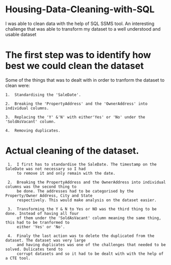 # Housing-Data-Cleaning-with-SQL
I was able to clean data with the help of SQL SSMS tool. An interesting challenge that was able to transform my dataset to a well understood and usable dataset


# The first step was to identify how best we could clean the dataset
Some of the things that was to dealt with in order to tranform the dataset to clean were:

    1.  Standardising the 'SaleDate'.
    
    2.  Breaking the 'PropertyAddress' and the 'OwnerAddress' into individual columns.
    
    3.  Replacing the 'Y' &'N' with either'Yes' or 'No' under the 'SoldAsVacant' column.
    
    4.  Removing duplicates.


# Actual cleaning of the dataset.
     1.  I first has to standardise the SaleDate. The timestamp on the SaleDate was not necessary so I had 
         to remove it and only remain with the date.
         
     2.  Breaking the PropertyAddress and the OwnerAddress into individual columns was the second thing to 
         be done. The addresses had to be categorised by the Property/Owner Address, City and State 
         respectively. This would make analysis on the dataset easier.

     3.  Transforming the Y & N to Yes or NO was the third thing to be done. Instead of having all four 
         of them under the 'SoldAsVacant' column meaning the same thing, this had to be tranformed to 
         either 'Yes' or 'No'.

     4.  Finaly the last action was to delete the duplicated from the dataset. The dataset was very large 
         and having duplicates was one of the challenges that needed to be solved. Dulicates tend to 
         corrupt datasets and so it had to be dealt with with the help of a CTE tool.
         
